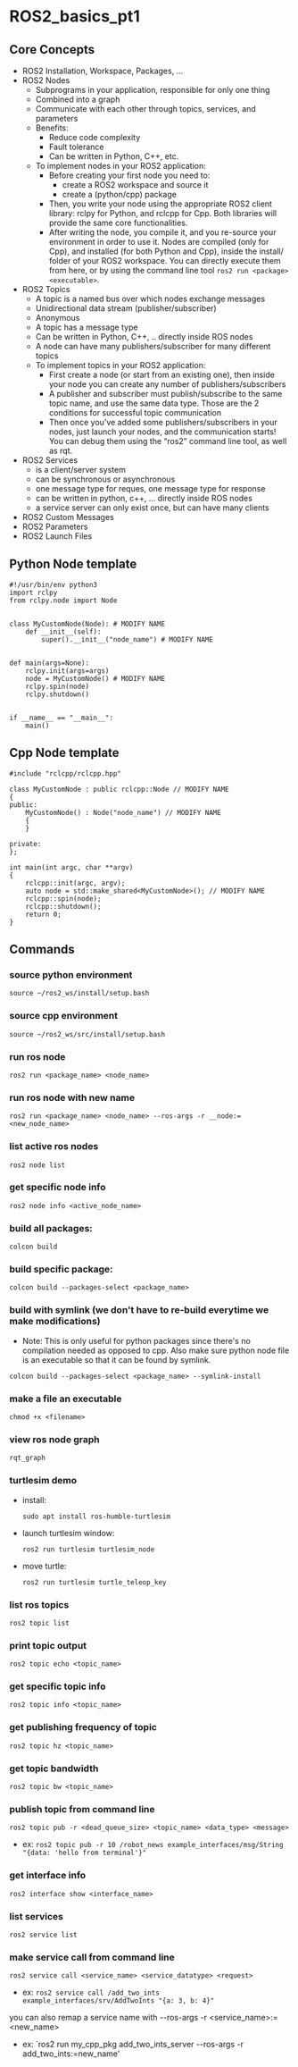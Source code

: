 # ROS2_basics_pt1

## Core Concepts
- ROS2 Installation, Workspace, Packages, …
- ROS2 Nodes
    - Subprograms in your application, responsible for only one thing
    - Combined into a graph
    - Communicate with each other through topics, services, and parameters
    - Benefits:
        - Reduce code complexity
        - Fault tolerance
        - Can be written in Python, C++, etc.
    - To implement nodes in your ROS2 application:
        - Before creating your first node you need to: 
            - create a ROS2 workspace and source it
            - create a (python/cpp) package
        - Then, you write your node using the appropriate ROS2 client library: rclpy for Python, and rclcpp for Cpp. Both libraries will provide the same core functionalities.
        - After writing the node, you compile it, and you re-source your environment in order to use it. Nodes are compiled (only for Cpp), and installed (for both Python and Cpp), inside the install/ folder of your ROS2 workspace. You can directly execute them from here, or by using the command line tool `ros2 run <package> <executable>`.
- ROS2 Topics
    - A topic is a named bus over which nodes exchange messages
    - Unidirectional data stream (publisher/subscriber)
    - Anonymous
    - A topic has a message type
    - Can be written in Python, C++, .. directly inside ROS nodes
    - A node can have many publishers/subscriber for many different topics
    - To implement topics in your ROS2 application:
        - First create a node (or start from an existing one), then inside your node you can create any number of publishers/subscribers
        - A publisher and subscriber must publish/subscribe to the same topic name, and use the same data type. Those are the 2 conditions for successful topic communication
        - Then once you’ve added some publishers/subscribers in your nodes, just launch your nodes, and the communication starts! You can debug them using the “ros2” command line tool, as well as rqt.
- ROS2 Services
    - is a client/server system
    - can be synchronous or asynchronous
    - one message type for reques, one message type for response
    - can be written in python, c++, ... directly inside ROS nodes
    - a service server can only exist once, but can have many clients
- ROS2 Custom Messages
- ROS2 Parameters
- ROS2 Launch Files

## Python Node template
```
#!/usr/bin/env python3
import rclpy
from rclpy.node import Node
 
 
class MyCustomNode(Node): # MODIFY NAME
    def __init__(self):
        super().__init__("node_name") # MODIFY NAME
 
 
def main(args=None):
    rclpy.init(args=args)
    node = MyCustomNode() # MODIFY NAME
    rclpy.spin(node)
    rclpy.shutdown()
 
 
if __name__ == "__main__":
    main()
```
## Cpp Node template
```
#include "rclcpp/rclcpp.hpp"
 
class MyCustomNode : public rclcpp::Node // MODIFY NAME
{
public:
    MyCustomNode() : Node("node_name") // MODIFY NAME
    {
    }
 
private:
};
 
int main(int argc, char **argv)
{
    rclcpp::init(argc, argv);
    auto node = std::make_shared<MyCustomNode>(); // MODIFY NAME
    rclcpp::spin(node);
    rclcpp::shutdown();
    return 0;
}
```

## Commands

### source python environment
`source ~/ros2_ws/install/setup.bash`

### source cpp environment
`source ~/ros2_ws/src/install/setup.bash`

### run ros node
`ros2 run <package_name> <node_name>`

### run ros node with new name
`ros2 run <package_name> <node_name> --ros-args -r __node:=<new_node_name>`

### list active ros nodes
`ros2 node list`

### get specific node info
`ros2 node info <active_node_name>`

### build all packages:
`colcon build`

### build specific package:
`colcon build --packages-select <package_name>`

### build with symlink (we don't have to re-build everytime we make modifications)
- Note: This is only useful for python packages since there's no compilation needed as opposed to cpp. Also make sure python node file is an executable so that it can be found by symlink.

`colcon build --packages-select <package_name> --symlink-install`

### make a file an executable
`chmod +x <filename>`

### view ros node graph
`rqt_graph`

### turtlesim demo
- install: 

    `sudo apt install ros-humble-turtlesim`
- launch turtlesim window: 

    `ros2 run turtlesim turtlesim_node`
- move turtle: 

    `ros2 run turtlesim turtle_teleop_key`

### list ros topics
`ros2 topic list`

### print topic output
`ros2 topic echo <topic_name>`

### get specific topic info
`ros2 topic info <topic_name>`

### get publishing frequency of topic
`ros2 topic hz <topic_name>`

### get topic bandwidth
`ros2 topic bw <topic_name>`

### publish topic from command line
`ros2 topic pub -r <dead_queue_size> <topic_name> <data_type> <message>`
- ex: 
`ros2 topic pub -r 10 /robot_news example_interfaces/msg/String "{data: 'hello from terminal'}" 
`
### get interface info
`ros2 interface show <interface_name>`

### list services
`ros2 service list`

### make service call from command line
`ros2 service call <service_name> <service_datatype> <request>`
- ex: `ros2 service call /add_two_ints example_interfaces/srv/AddTwoInts "{a: 3, b: 4}"`

you can also remap a service name with --ros-args -r <service_name>:=<new_name>
- ex: `ros2 run my_cpp_pkg add_two_ints_server --ros-args -r add_two_ints:=new_name'
